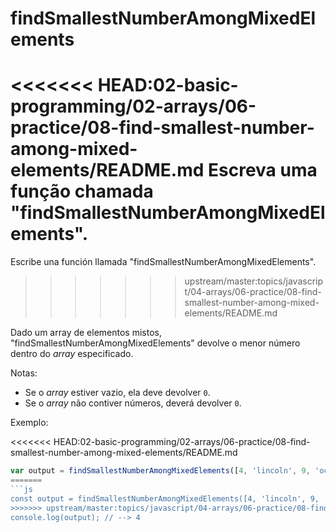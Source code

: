 # findSmallestNumberAmongMixedElements

<<<<<<< HEAD:02-basic-programming/02-arrays/06-practice/08-find-smallest-number-among-mixed-elements/README.md
Escreva uma função chamada "findSmallestNumberAmongMixedElements".
=======
Escribe una función llamada "findSmallestNumberAmongMixedElements".
>>>>>>> upstream/master:topics/javascript/04-arrays/06-practice/08-find-smallest-number-among-mixed-elements/README.md

Dado um array de elementos mistos, "findSmallestNumberAmongMixedElements" devolve o menor número dentro do _array_ especificado.

Notas:

* Se o _array_ estiver vazio, ela deve devolver `0`.
* Se  o _array_ não contiver números, deverá devolver `0`.

Exemplo:

<<<<<<< HEAD:02-basic-programming/02-arrays/06-practice/08-find-smallest-number-among-mixed-elements/README.md
```javascript
var output = findSmallestNumberAmongMixedElements([4, 'lincoln', 9, 'octopus']);
=======
```js
const output = findSmallestNumberAmongMixedElements([4, 'lincoln', 9, 'octopus']);
>>>>>>> upstream/master:topics/javascript/04-arrays/06-practice/08-find-smallest-number-among-mixed-elements/README.md
console.log(output); // --> 4
```

